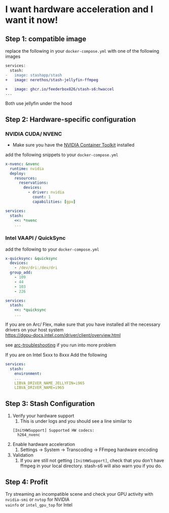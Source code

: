# I want hardware acceleration and I want it now!

## Step 1: compatible image
replace the following in your `docker-compose.yml` with one of the following images
```diff
services:
  stash:
-   image: stashapp/stash
+   image: nerethos/stash-jellyfin-ffmpeg

+   image: ghcr.io/feederbox826/stash-s6:hwaccel
...
```

Both use jellyfin under the hood

## Step 2: Hardware-specific configuration
### NVIDIA CUDA/ NVENC
- Make sure you have the [NVIDIA Container Toolkit](https://docs.nvidia.com/datacenter/cloud-native/container-toolkit/latest/install-guide.html) installed

add the following snippets to your `docker-compose.yml`
```yml
x-nvenc: &nvenc
  runtime: nvidia
  deploy:
    resources:
      reservations:
        devices:
          - driver: nvidia
            count: 1
            capabilities: [gpu]

services:
  stash:
    <<: *nvenc
    ...
```

### Intel VAAPI / QuickSync
add the following to your `docker-compose.yml`

```yml
x-quicksync: &quicksync
  devices:
    - /dev/dri:/dev/dri
  group_add:
    - 109
    - 44
    - 103
    - 226

services:
  stash:
    <<: *quicksync
    ...
```

If you are on Arc/ Flex, make sure that you have installed all the necessary drivers on your host system  
https://dgpu-docs.intel.com/driver/client/overview.html

see [arc-troubleshooting](./arc-troubleshooting.md) if you run into more problem

If you are on Intel 5xxx to 8xxx
Add the following
```yml
services:
  stash:
    environment:
    ...
    LIBVA_DRIVER_NAME_JELLYFIN=i965
    LIBVA_DRIVER_NAME=i965
```

## Step 3: Stash Configuration
1. Verify your hardware support
    1. This is under logs and you should see a line similar to
    ```
    [InitHWSupport] Supported HW codecs:
	  h264_nvenc
    ```
2. Enable hardware acceleration
    1. Settings -> System -> Transcoding -> FFmpeg hardware encoding
3. Validation
   1. If you are still not getting `[InitHWSupport]`, check that you don't have ffmpeg in your local directory. stash-s6 will also warn you if you do.

## Step 4: Profit
Try streaming an incompatible scene and check your GPU activity with  
`nvidia-smi` or `nvtop` for NVIDIA  
`vainfo` or `intel_gpu_top` for Intel  